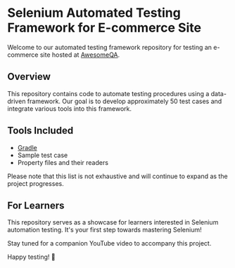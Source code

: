 # Selenium Automated Testing Framework for E-commerce Site

Welcome to our automated testing framework repository for testing an e-commerce site hosted at [AwesomeQA](https://awesomeqa.com/ui/). 

## Overview
This repository contains code to automate testing procedures using a data-driven framework. Our goal is to develop approximately 50 test cases and integrate various tools into this framework.

## Tools Included
- [Gradle](https://www.youtube.com/playlist?list=PL0UJI1nZ56yDZSgsL1Gf4_krgTMhuotYM)
- Sample test case
- Property files and their readers

Please note that this list is not exhaustive and will continue to expand as the project progresses.

## For Learners
This repository serves as a showcase for learners interested in Selenium automation testing. It's your first step towards mastering Selenium!

Stay tuned for a companion YouTube video to accompany this project.

Happy testing! 🚀
